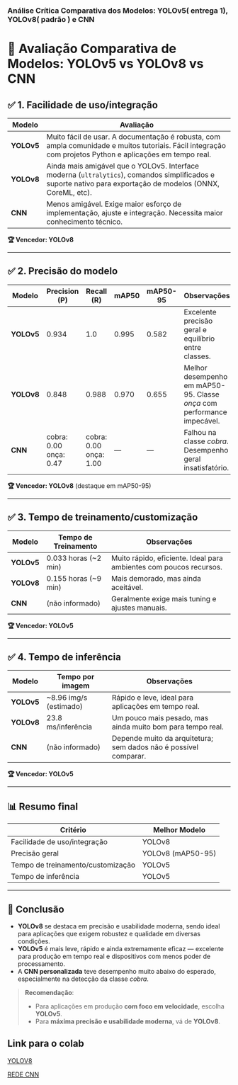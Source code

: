 ### Análise Crítica Comparativa dos Modelos: YOLOv5( entrega 1), YOLOv8( padrão ) e CNN
# 🧪 Avaliação Comparativa de Modelos: YOLOv5 vs YOLOv8 vs CNN

## ✅ 1. Facilidade de uso/integração

| Modelo     | Avaliação |
|------------|-----------|
| **YOLOv5** | Muito fácil de usar. A documentação é robusta, com ampla comunidade e muitos tutoriais. Fácil integração com projetos Python e aplicações em tempo real. |
| **YOLOv8** | Ainda mais amigável que o YOLOv5. Interface moderna (`ultralytics`), comandos simplificados e suporte nativo para exportação de modelos (ONNX, CoreML, etc). |
| **CNN**    | Menos amigável. Exige maior esforço de implementação, ajuste e integração. Necessita maior conhecimento técnico. |

**🏆 Vencedor: YOLOv8**

---

## ✅ 2. Precisão do modelo

| Modelo     | Precision (P) | Recall (R) | mAP50 | mAP50-95 | Observações |
|------------|---------------|------------|-------|----------|-------------|
| **YOLOv5** | 0.934         | 1.0        | 0.995 | 0.582    | Excelente precisão geral e equilíbrio entre classes. |
| **YOLOv8** | 0.848         | 0.988      | 0.970 | 0.655    | Melhor desempenho em mAP50-95. Classe *onça* com performance impecável. |
| **CNN**    | cobra: 0.00<br>onça: 0.47 | cobra: 0.00<br>onça: 1.00 | — | — | Falhou na classe *cobra*. Desempenho geral insatisfatório. |

**🏆 Vencedor: YOLOv8** (destaque em mAP50-95)

---

## ✅ 3. Tempo de treinamento/customização

| Modelo     | Tempo de Treinamento | Observações |
|------------|----------------------|-------------|
| **YOLOv5** | 0.033 horas (~2 min) | Muito rápido, eficiente. Ideal para ambientes com poucos recursos. |
| **YOLOv8** | 0.155 horas (~9 min) | Mais demorado, mas ainda aceitável. |
| **CNN**    | (não informado) | Geralmente exige mais tuning e ajustes manuais. |

**🏆 Vencedor: YOLOv5**

---

## ✅ 4. Tempo de inferência

| Modelo     | Tempo por imagem | Observações |
|------------|------------------|-------------|
| **YOLOv5** | ~8.96 img/s (estimado) | Rápido e leve, ideal para aplicações em tempo real. |
| **YOLOv8** | 23.8 ms/inferência | Um pouco mais pesado, mas ainda muito bom para tempo real. |
| **CNN**    | (não informado) | Depende muito da arquitetura; sem dados não é possível comparar. |

**🏆 Vencedor: YOLOv5**

---

## 📊 Resumo final

| Critério                         | Melhor Modelo |
|----------------------------------|---------------|
| Facilidade de uso/integração     | YOLOv8        |
| Precisão geral                   | YOLOv8 (mAP50-95) |
| Tempo de treinamento/customização | YOLOv5        |
| Tempo de inferência              | YOLOv5        |

---

## 🧠 Conclusão

- **YOLOv8** se destaca em precisão e usabilidade moderna, sendo ideal para aplicações que exigem robustez e qualidade em diversas condições.
- **YOLOv5** é mais leve, rápido e ainda extremamente eficaz — excelente para produção em tempo real e dispositivos com menos poder de processamento.
- A **CNN personalizada** teve desempenho muito abaixo do esperado, especialmente na detecção da classe *cobra*.

> **Recomendação**:  
> - Para aplicações em produção **com foco em velocidade**, escolha **YOLOv5**.  
> - Para **máxima precisão e usabilidade moderna**, vá de **YOLOv8**.

## Link para o colab
[ YOLOV8 ](https://colab.research.google.com/drive/1e1iQx1GwI-EyIEw8rxAd89LeBQhvOQ2M?usp=sharing)

[ REDE CNN ](https://colab.research.google.com/drive/1nnEa6P7ollxjedinAl2nxEYyOxYaXziK?usp=sharing)
